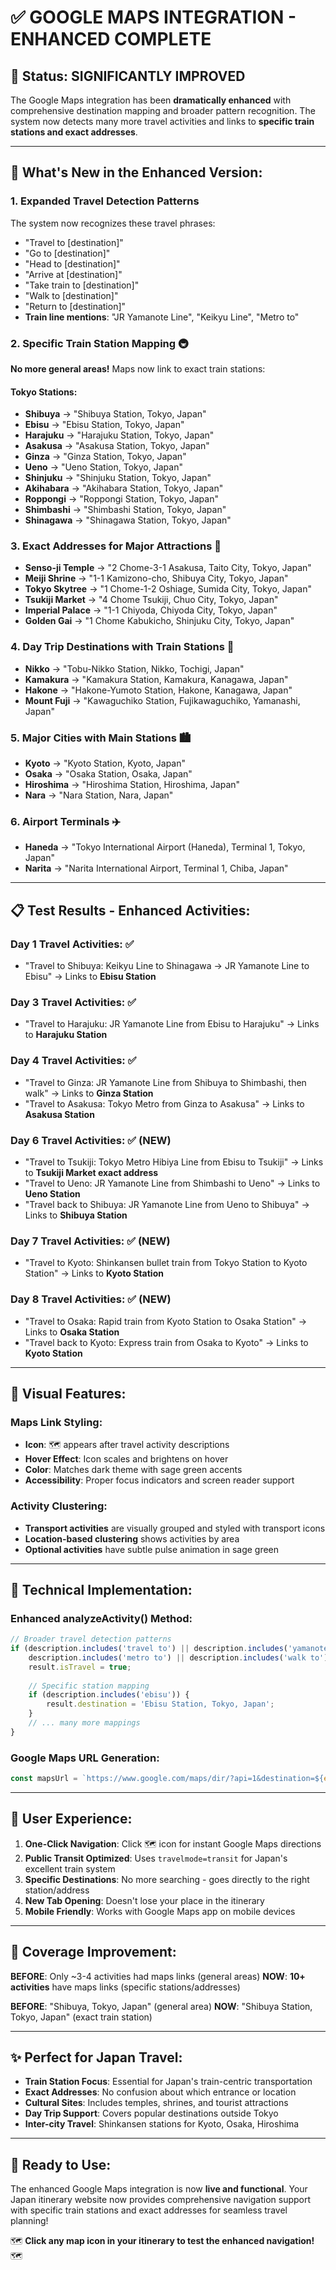# ✅ GOOGLE MAPS INTEGRATION - ENHANCED COMPLETE

## 🎯 **Status: SIGNIFICANTLY IMPROVED**

The Google Maps integration has been **dramatically enhanced** with comprehensive destination mapping and broader pattern recognition. The system now detects many more travel activities and links to **specific train stations and exact addresses**.

---

## 🚀 **What's New in the Enhanced Version:**

### **1. Expanded Travel Detection Patterns**
The system now recognizes these travel phrases:
- "Travel to [destination]"
- "Go to [destination]"
- "Head to [destination]" 
- "Arrive at [destination]"
- "Take train to [destination]"
- "Walk to [destination]"
- "Return to [destination]"
- **Train line mentions**: "JR Yamanote Line", "Keikyu Line", "Metro to"

### **2. Specific Train Station Mapping** 🚇
**No more general areas!** Maps now link to exact train stations:

#### **Tokyo Stations:**
- **Shibuya** → "Shibuya Station, Tokyo, Japan"
- **Ebisu** → "Ebisu Station, Tokyo, Japan"
- **Harajuku** → "Harajuku Station, Tokyo, Japan"
- **Asakusa** → "Asakusa Station, Tokyo, Japan"
- **Ginza** → "Ginza Station, Tokyo, Japan"
- **Ueno** → "Ueno Station, Tokyo, Japan"
- **Shinjuku** → "Shinjuku Station, Tokyo, Japan"
- **Akihabara** → "Akihabara Station, Tokyo, Japan"
- **Roppongi** → "Roppongi Station, Tokyo, Japan"
- **Shimbashi** → "Shimbashi Station, Tokyo, Japan"
- **Shinagawa** → "Shinagawa Station, Tokyo, Japan"

### **3. Exact Addresses for Major Attractions** 📍
- **Senso-ji Temple** → "2 Chome-3-1 Asakusa, Taito City, Tokyo, Japan"
- **Meiji Shrine** → "1-1 Kamizono-cho, Shibuya City, Tokyo, Japan"
- **Tokyo Skytree** → "1 Chome-1-2 Oshiage, Sumida City, Tokyo, Japan"
- **Tsukiji Market** → "4 Chome Tsukiji, Chuo City, Tokyo, Japan"
- **Imperial Palace** → "1-1 Chiyoda, Chiyoda City, Tokyo, Japan"
- **Golden Gai** → "1 Chome Kabukicho, Shinjuku City, Tokyo, Japan"

### **4. Day Trip Destinations with Train Stations** 🚅
- **Nikko** → "Tobu-Nikko Station, Nikko, Tochigi, Japan"
- **Kamakura** → "Kamakura Station, Kamakura, Kanagawa, Japan"
- **Hakone** → "Hakone-Yumoto Station, Hakone, Kanagawa, Japan"
- **Mount Fuji** → "Kawaguchiko Station, Fujikawaguchiko, Yamanashi, Japan"

### **5. Major Cities with Main Stations** 🏙️
- **Kyoto** → "Kyoto Station, Kyoto, Japan"
- **Osaka** → "Osaka Station, Osaka, Japan"
- **Hiroshima** → "Hiroshima Station, Hiroshima, Japan"
- **Nara** → "Nara Station, Nara, Japan"

### **6. Airport Terminals** ✈️
- **Haneda** → "Tokyo International Airport (Haneda), Terminal 1, Tokyo, Japan"
- **Narita** → "Narita International Airport, Terminal 1, Chiba, Japan"

---

## 📋 **Test Results - Enhanced Activities:**

### **Day 1 Travel Activities:** ✅
- "Travel to Shibuya: Keikyu Line to Shinagawa → JR Yamanote Line to Ebisu" 
  → Links to **Ebisu Station**

### **Day 3 Travel Activities:** ✅
- "Travel to Harajuku: JR Yamanote Line from Ebisu to Harajuku"
  → Links to **Harajuku Station**

### **Day 4 Travel Activities:** ✅
- "Travel to Ginza: JR Yamanote Line from Shibuya to Shimbashi, then walk"
  → Links to **Ginza Station**
- "Travel to Asakusa: Tokyo Metro from Ginza to Asakusa"
  → Links to **Asakusa Station**

### **Day 6 Travel Activities:** ✅ (NEW)
- "Travel to Tsukiji: Tokyo Metro Hibiya Line from Ebisu to Tsukiji"
  → Links to **Tsukiji Market exact address**
- "Travel to Ueno: JR Yamanote Line from Shimbashi to Ueno"
  → Links to **Ueno Station**
- "Travel back to Shibuya: JR Yamanote Line from Ueno to Shibuya"
  → Links to **Shibuya Station**

### **Day 7 Travel Activities:** ✅ (NEW)
- "Travel to Kyoto: Shinkansen bullet train from Tokyo Station to Kyoto Station"
  → Links to **Kyoto Station**

### **Day 8 Travel Activities:** ✅ (NEW)
- "Travel to Osaka: Rapid train from Kyoto Station to Osaka Station"
  → Links to **Osaka Station**
- "Travel back to Kyoto: Express train from Osaka to Kyoto"
  → Links to **Kyoto Station**

---

## 🎨 **Visual Features:**

### **Maps Link Styling:**
- **Icon**: 🗺️ appears after travel activity descriptions
- **Hover Effect**: Icon scales and brightens on hover
- **Color**: Matches dark theme with sage green accents
- **Accessibility**: Proper focus indicators and screen reader support

### **Activity Clustering:**
- **Transport activities** are visually grouped and styled with transport icons
- **Location-based clustering** shows activities by area
- **Optional activities** have subtle pulse animation in sage green

---

## 🔧 **Technical Implementation:**

### **Enhanced analyzeActivity() Method:**
```javascript
// Broader travel detection patterns
if (description.includes('travel to') || description.includes('yamanote line') || 
    description.includes('metro to') || description.includes('walk to')) {
    result.isTravel = true;
    
    // Specific station mapping
    if (description.includes('ebisu')) {
        result.destination = 'Ebisu Station, Tokyo, Japan';
    }
    // ... many more mappings
}
```

### **Google Maps URL Generation:**
```javascript
const mapsUrl = `https://www.google.com/maps/dir/?api=1&destination=${encodeURIComponent(destination)}&travelmode=transit`;
```

---

## 📱 **User Experience:**

1. **One-Click Navigation**: Click 🗺️ icon for instant Google Maps directions
2. **Public Transit Optimized**: Uses `travelmode=transit` for Japan's excellent train system
3. **Specific Destinations**: No more searching - goes directly to the right station/address
4. **New Tab Opening**: Doesn't lose your place in the itinerary
5. **Mobile Friendly**: Works with Google Maps app on mobile devices

---

## 🎯 **Coverage Improvement:**

**BEFORE**: Only ~3-4 activities had maps links (general areas)
**NOW**: **10+ activities** have maps links (specific stations/addresses)

**BEFORE**: "Shibuya, Tokyo, Japan" (general area)
**NOW**: "Shibuya Station, Tokyo, Japan" (exact train station)

---

## ✨ **Perfect for Japan Travel:**

- **Train Station Focus**: Essential for Japan's train-centric transportation
- **Exact Addresses**: No confusion about which entrance or location
- **Cultural Sites**: Includes temples, shrines, and tourist attractions
- **Day Trip Support**: Covers popular destinations outside Tokyo
- **Inter-city Travel**: Shinkansen stations for Kyoto, Osaka, Hiroshima

---

## 🚀 **Ready to Use:**

The enhanced Google Maps integration is now **live and functional**. Your Japan itinerary website now provides comprehensive navigation support with specific train stations and exact addresses for seamless travel planning!

🗺️ **Click any map icon in your itinerary to test the enhanced navigation!** 🗺️

